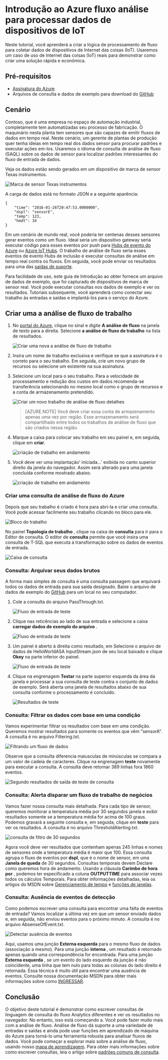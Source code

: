 <properties
    pageTitle="Introdução ao Azure fluxo análise para processar dados de dispositivos de IoT. | Microsoft Azure"
    description="Fluxos de marcas e dados de sensor de IoT com análises de fluxo e processamento de dados em tempo real"
    keywords="solução de IOT, Introdução ao iot"
    services="stream-analytics"
    documentationCenter=""
    authors="jeffstokes72"
    manager="jhubbard"
    editor="cgronlun"
/>

<tags
    ms.service="stream-analytics"
    ms.devlang="na"
    ms.topic="hero-article"
    ms.tgt_pltfrm="na"
    ms.workload="data-services"
    ms.date="10/19/2016"
    ms.author="jeffstok"
/>

# <a name="get-started-with-azure-stream-analytics-to-process-data-from-iot-devices"></a>Introdução ao Azure fluxo análise para processar dados de dispositivos de IoT

Neste tutorial, você aprenderá a criar a lógica de processamento de fluxo para coletar dados de dispositivos de Internet das coisas (IoT). Usaremos um caso de uso de Internet das coisas (IoT) reais para demonstrar como criar uma solução rápida e econômica.

## <a name="prerequisites"></a>Pré-requisitos

-   [Assinatura do Azure](https://azure.microsoft.com/pricing/free-trial/)
-   Arquivos de consulta e dados de exemplo para download do [GitHub](https://aka.ms/azure-stream-analytics-get-started-iot)

## <a name="scenario"></a>Cenário

Contoso, que é uma empresa no espaço de automação industrial, completamente tem automatizadas seu processo de fabricação. O maquinário nesta planta tem sensores que são capazes de emitir fluxos de dados em tempo real. Neste cenário, um gerente de plantas de produção quer tenha ideias em tempo real dos dados sensor para procurar padrões e executar ações em-los. Usaremos o idioma de consulta de análise de fluxo (SAQL) sobre os dados de sensor para localizar padrões interessantes do fluxo de entrada de dados.

Veja os dados estão sendo gerados em um dispositivo de marca de sensor Texas instrumentos.

![Marca de sensor Texas instrumentos](./media/stream-analytics-get-started-with-iot-devices/stream-analytics-get-started-with-iot-devices-01.jpg)

A carga de dados está no formato JSON e a seguinte aparência:


    {
        "time": "2016-01-26T20:47:53.0000000",  
        "dspl": "sensorE",  
        "temp": 123,  
        "hmdt": 34  
    }  

Em um cenário de mundo real, você poderia ter centenas desses sensores gerar eventos como um fluxo. Ideal seria um dispositivo gateway seria executar código para esses eventos por push para [Hubs de evento do Azure](https://azure.microsoft.com/services/event-hubs/) ou [Azure IoT Hubs](https://azure.microsoft.com/services/iot-hub/). O trabalho de análise de fluxo seria esses eventos de evento Hubs de inclusão e executar consultas de análise em tempo real contra os fluxos. Em seguida, você pode enviar os resultados para uma das [saídas de suporte](stream-analytics-define-outputs.md).

Para facilidade de uso, este guia de Introdução ao obter fornece um arquivo de dados de exemplo, que foi capturado de dispositivos de marca de sensor real. Você pode executar consultas nos dados de exemplo e ver os resultados. Tutoriais subsequente, você aprenderá como conectar seu trabalho às entradas e saídas e implantá-los para o serviço do Azure.

## <a name="create-a-stream-analytics-job"></a>Criar uma a análise de fluxo de trabalho

1. No [portal do Azure](http://portal.azure.com), clique no sinal e digite **A análise de fluxo** na janela de texto para a direita. Selecione **a análise de fluxo de trabalho** na lista de resultados.

    ![Criar uma nova a análise de fluxo de trabalho](./media/stream-analytics-get-started-with-iot-devices/stream-analytics-get-started-with-iot-devices-02.png)

2. Insira um nome de trabalho exclusiva e verifique se que a assinatura é o correto para o seu trabalho. Em seguida, crie um novo grupo de recursos ou selecione um existente na sua assinatura.

3. Selecione um local para o seu trabalho. Para a velocidade de processamento e redução dos custos em dados recomenda-se transferência selecionando no mesmo local como o grupo de recursos e a conta de armazenamento pretendido.

    ![Criar um novo trabalho de análise de fluxo detalhes](./media/stream-analytics-get-started-with-iot-devices/stream-analytics-get-started-with-iot-devices-03.png)

    > [AZURE.NOTE] Você deve criar essa conta de armazenamento apenas uma vez por região. Esse armazenamento será compartilhado entre todos os trabalhos de análise de fluxo que são criados nessa região.

4. Marque a caixa para colocar seu trabalho em seu painel e, em seguida, clique em **criar**.

    ![criação de trabalho em andamento](./media/stream-analytics-get-started-with-iot-devices/stream-analytics-get-started-with-iot-devices-03a.png)

5. Você deve ver uma implantação' iniciada...' exibida no canto superior direito da janela do navegador. Assim será alterado para uma janela concluída conforme mostrado abaixo.

    ![criação de trabalho em andamento](./media/stream-analytics-get-started-with-iot-devices/stream-analytics-get-started-with-iot-devices-03b.png)

### <a name="create-an-azure-stream-analytics-query"></a>Criar uma consulta de análise de fluxo do Azure

Depois que seu trabalho é criado é hora para abri-la e criar uma consulta. Você pode acessar facilmente seu trabalho clicando no bloco para ele.

![Bloco do trabalho](./media/stream-analytics-get-started-with-iot-devices/stream-analytics-get-started-with-iot-devices-04.png)

No painel **Topologia de trabalho** , clique na caixa de **consulta** para ir para o Editor de consulta. O editor de **consulta** permite que você insira uma consulta de T-SQL que executa a transformação sobre os dados de eventos de entrada.

![Caixa de consulta](./media/stream-analytics-get-started-with-iot-devices/stream-analytics-get-started-with-iot-devices-05.png)

### <a name="query-archive-your-raw-data"></a>Consulta: Arquivar seus dados brutos

A forma mais simples de consulta é uma consulta passagem que arquivará todos os dados de entrada para sua saída designado. Baixe o arquivo de dados de exemplo do [GitHub](https://aka.ms/azure-stream-analytics-get-started-iot) para um local no seu computador. 

1. Cole a consulta do arquivo PassThrough.txt. 

    ![Fluxo de entrada de teste](./media/stream-analytics-get-started-with-iot-devices/stream-analytics-get-started-with-iot-devices-06.png)

2. Clique nas reticências ao lado de sua entrada e selecione a caixa **carregar dados de exemplo do arquivo** .

    ![Fluxo de entrada de teste](./media/stream-analytics-get-started-with-iot-devices/stream-analytics-get-started-with-iot-devices-06a.png)

3. Um painel é aberto à direita como resultado, em Selecione o arquivo de dados de HelloWorldASA InputStream.json de seu local baixado e clique **Okey** na parte inferior do painel.

    ![Fluxo de entrada de teste](./media/stream-analytics-get-started-with-iot-devices/stream-analytics-get-started-with-iot-devices-06b.png)

4. Clique na engrenagem **Testar** na parte superior esquerda da área da janela e processar a sua consulta de teste contra o conjunto de dados de exemplo. Será aberta uma janela de resultados abaixo de sua consulta conforme o processamento é concluído.

    ![Resultados de teste](./media/stream-analytics-get-started-with-iot-devices/stream-analytics-get-started-with-iot-devices-07.png)

### <a name="query-filter-the-data-based-on-a-condition"></a>Consulta: Filtrar os dados com base em uma condição

Vamos experimentar filtrar os resultados com base em uma condição. Queremos mostrar resultados para somente os eventos que vêm "sensorA". A consulta é no arquivo Filtering.txt.

![Filtrando um fluxo de dados](./media/stream-analytics-get-started-with-iot-devices/stream-analytics-get-started-with-iot-devices-08.png)

Observe que a consulta diferencia maiusculas de minúsculas se compara a um valor de cadeia de caracteres. Clique na engrenagem **teste** novamente para executar a consulta. A consulta deve retornar 389 linhas fora 1860 eventos.

![Segundo resultados de saída de teste de consulta](./media/stream-analytics-get-started-with-iot-devices/stream-analytics-get-started-with-iot-devices-09.png)

### <a name="query-alert-to-trigger-a-business-workflow"></a>Consulta: Alerta disparar um fluxo de trabalho de negócios

Vamos fazer nossa consulta mais detalhada. Para cada tipo de sensor, queremos monitorar a temperatura média por 30 segundos janela e exibir resultados somente se a temperatura média for acima de 100 graus. Podemos gravará a seguinte consulta e, em seguida, clique em **teste** para ver os resultados. A consulta é no arquivo ThresholdAlerting.txt.

![consulta de filtro de 30 segundos](./media/stream-analytics-get-started-with-iot-devices/stream-analytics-get-started-with-iot-devices-10.png)

Agora você deve ver resultados que contenham apenas 245 linhas e nomes de sensores onde a temperatura média é maior que 100. Essa consulta agrupa o fluxo de eventos por **dspl**, que é o nome de sensor, em uma **Janela de queda** de 30 segundos. Consultas temporais devem Declare como queremos hora de andamento. Usando a cláusula **Carimbo de hora por** , podemos ter especificado a coluna **OUTPUTTIME** para associar vezes todos os cálculos Temporais. Para obter informações detalhadas, leia os artigos do MSDN sobre [Gerenciamento de tempo](https://msdn.microsoft.com/library/azure/mt582045.aspx) e [funções de janelas](https://msdn.microsoft.com/library/azure/dn835019.aspx).

### <a name="query-detect-absence-of-events"></a>Consulta: Ausência de eventos de detecção

Como podemos escrever uma consulta para encontrar uma falta de eventos de entrada? Vamos localizar a última vez em que um sensor enviado dados e, em seguida, não enviou eventos para o próximo minuto. A consulta é no arquivo AbsenseOfEvent.txt.

![Detectar ausência de eventos](./media/stream-analytics-get-started-with-iot-devices/stream-analytics-get-started-with-iot-devices-11.png)

Aqui, usamos uma junção **Externa esquerda** para o mesmo fluxo de dados (associação a mesmo). Para uma junção **interna** , um resultado é retornado apenas quando uma correspondência for encontrada.  Para uma junção **Externa esquerda** , se um evento do lado esquerdo da junção é não coincidente, uma linha que tem nulo para todas as colunas do lado direito é retornada. Essa técnica é muito útil para encontrar uma ausência de eventos. Consulte nossa documentação MSDN para obter mais informações sobre como [INGRESSAR](https://msdn.microsoft.com/library/azure/dn835026.aspx).

## <a name="conclusion"></a>Conclusão

O objetivo deste tutorial é demonstrar como escrever consultas de linguagem de consulta do fluxo Analytics diferentes e ver os resultados no navegador. No entanto, isso está começando a. Você pode fazer muito mais com a análise de fluxo. Análise de fluxo dá suporte a uma variedade de entradas e saídas e ainda pode usar funções em aprendizado de máquina do Azure para torná-lo uma ferramenta robusta para analisar fluxos de dados. Você pode começar a explorar mais sobre a análise de fluxo, usando nosso [mapa de aprendizagem](https://azure.microsoft.com/documentation/learning-paths/stream-analytics/). Para obter mais informações sobre como escrever consultas, leia o artigo sobre [padrões comuns de consulta](./stream-analytics-stream-analytics-query-patterns.md).
